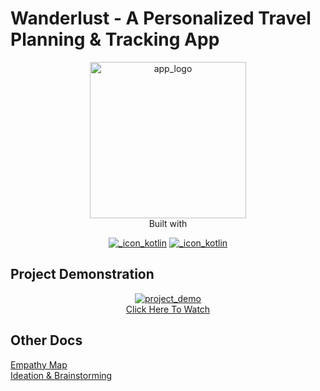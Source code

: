 # Wanderlust - A Personalized Travel Planning & Tracking App

<div align="center">
<a href="#" title="App Logo"><img src="https://cdn.jsdelivr.net/gh/devsiva003/NM-PBL-2023-AD-Wanderlust-Travel-Plan-App@main/public/images/travel_plan_logo.png" style="width:250px;height:250px" alt="app_logo" title="App Logo" /></a>
</div>

<div align="center">
<span>Built with</span>

[![_icon_kotlin](https://img.shields.io/badge/kotlin-E24462?style=for-the-badge&logo=kotlin&logoColor=ffffff "Kotlin")](#)
[![_icon_kotlin](https://img.shields.io/badge/jetpack_compose-092937?style=for-the-badge&logo=jetpack-compose&logoColor=ffffff "Kotlin")](#)
</div>


## Project Demonstration

<div align="center"><a href="https://drive.google.com/file/d/1XlYfdoVz6504iaCe53sLHBBWmHP81g9j/view?usp=drivesdk" rel="noopener nofollow" target="_blank" title="Project Demo"><img src="https://drive.google.com/file/d/1XrLY18-kXy2eBSbUQQbmU_9ijRDQIFHh/view?usp=drivesdk" alt="project_demo" title="Project Demo" /></a></div>

<div align="center"><a href="https://drive.google.com/file/d/1XlYfdoVz6504iaCe53sLHBBWmHP81g9j/view?usp=drivesdk" rel="noopener nofollow" target="_blank" title="Project Report">Click Here To Watch</a></div>

## Other Docs

[Empathy Map](./docs/EmpathyMap_Wanderlust.pdf)<br>
[Ideation & Brainstorming](./docs/BrainStorming_Wanderlust.pdf)
